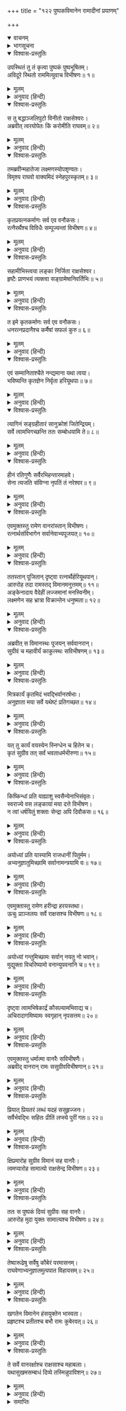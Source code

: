 +++
title = "१२२ पुष्पकविमानेन रामादीनां प्रयाणम्"

+++
<details open><summary>वाचनम्</summary>
<div caption="श्रीराम-हरिसीताराममूर्ति-घनपाठिभ्यां वचनम्" class="audioEmbed" src="https://archive.org/download/Ramayana-recitation-Sriram-harisItArAmamUrti-Ghanapaati-v2/Kanda_6/Kanda_6_YK-122-Rama_along_with_Lakshmana_and_Seetha_ascend_the_aerial_car_0.mp3"></div>
</details>

<details><summary>भागसूचना</summary>

122. श्रीरामकी आज्ञासे विभीषणद्वारा वानरोंका विशेष सत्कार तथा सुग्रीव और विभीषणसहित वानरोंको साथ लेकर श्रीरामका पुष्पकविमानद्वारा अयोध्याको प्रस्थान करना
</details>

<details open><summary>विश्वास-प्रस्तुतिः</summary>

उपस्थितं तु तं कृत्वा पुष्पकं पुष्पभूषितम्।  
अविदूरे स्थितो राममित्युवाच विभीषणः॥ १॥
</details>

<details><summary>मूलम्</summary>

उपस्थितं तु तं कृत्वा पुष्पकं पुष्पभूषितम्।  
अविदूरे स्थितो राममित्युवाच विभीषणः॥ १॥
</details>

<details><summary>अनुवाद (हिन्दी)</summary>

फूलोंसे सजे हुए पुष्पकविमानको वहाँ उपस्थित करके पास ही खड़े हुए विभीषणने श्रीरामसे कुछ कहनेका विचार किया॥ १॥
</details>

<details open><summary>विश्वास-प्रस्तुतिः</summary>

स तु बद्धाञ्जलिपुटो विनीतो राक्षसेश्वरः।  
अब्रवीत् त्वरयोपेतः किं करोमीति राघवम्॥ २॥
</details>

<details><summary>मूलम्</summary>

स तु बद्धाञ्जलिपुटो विनीतो राक्षसेश्वरः।  
अब्रवीत् त्वरयोपेतः किं करोमीति राघवम्॥ २॥
</details>

<details><summary>अनुवाद (हिन्दी)</summary>

राक्षसराज विभीषणने दोनों हाथ जोड़कर बड़ी विनय और उतावलीके साथ श्रीरघुनाथजीसे पूछा—‘प्रभो! अब मैं क्या सेवा करूँ?’॥ २॥
</details>

<details open><summary>विश्वास-प्रस्तुतिः</summary>

तमब्रवीन्महातेजा लक्ष्मणस्योपशृण्वतः।  
विमृश्य राघवो वाक्यमिदं स्नेहपुरस्कृतम्॥ ३॥
</details>

<details><summary>मूलम्</summary>

तमब्रवीन्महातेजा लक्ष्मणस्योपशृण्वतः।  
विमृश्य राघवो वाक्यमिदं स्नेहपुरस्कृतम्॥ ३॥
</details>

<details><summary>अनुवाद (हिन्दी)</summary>

तब महातेजस्वी श्रीरघुनाथजीने कुछ सोचकर लक्ष्मणके सुनते हुए यह स्नेहयुक्त वचन कहा—॥ ३॥
</details>

<details open><summary>विश्वास-प्रस्तुतिः</summary>

कृतप्रयत्नकर्माणः सर्व एव वनौकसः।  
रत्नैरर्थैश्च विविधैः सम्पूज्यन्तां विभीषण॥ ४॥
</details>

<details><summary>मूलम्</summary>

कृतप्रयत्नकर्माणः सर्व एव वनौकसः।  
रत्नैरर्थैश्च विविधैः सम्पूज्यन्तां विभीषण॥ ४॥
</details>

<details><summary>अनुवाद (हिन्दी)</summary>

‘विभीषण! इन सारे वानरोंने युद्धमें बड़ा यत्न एवं परिश्रम किया है; अतः तुम नाना प्रकारके रत्न और धन आदिके द्वारा इन सबका सत्कार करो॥ ४॥
</details>

<details open><summary>विश्वास-प्रस्तुतिः</summary>

सहामीभिस्त्वया लङ्का निर्जिता राक्षसेश्वर।  
हृष्टैः प्राणभयं त्यक्त्वा सङ्ग्रामेष्वनिवर्तिभिः॥ ५॥
</details>

<details><summary>मूलम्</summary>

सहामीभिस्त्वया लङ्का निर्जिता राक्षसेश्वर।  
हृष्टैः प्राणभयं त्यक्त्वा सङ्ग्रामेष्वनिवर्तिभिः॥ ५॥
</details>

<details><summary>अनुवाद (हिन्दी)</summary>

‘राक्षसेश्वर! ये वीर वानर संग्रामसे कभी पीछे नहीं हटते हैं और सदा हर्ष एवं उत्साहसे भरे रहते हैं। प्राणोंका भय छोड़कर लड़नेवाले इन वानरोंके सहयोगसे तुमने लङ्कापर विजय पायी है॥ ५॥
</details>

<details open><summary>विश्वास-प्रस्तुतिः</summary>

त इमे कृतकर्माणः सर्व एव वनौकसः।  
धनरत्नप्रदानैश्च कर्मैषां सफलं कुरु॥ ६॥
</details>

<details><summary>मूलम्</summary>

त इमे कृतकर्माणः सर्व एव वनौकसः।  
धनरत्नप्रदानैश्च कर्मैषां सफलं कुरु॥ ६॥
</details>

<details><summary>अनुवाद (हिन्दी)</summary>

‘ये सभी वानर इस समय अपना काम पूरा कर चुके हैं, अतः इन्हें रत्न और धन आदि देकर तुम इनके इस कर्मको सफल करो॥ ६॥
</details>

<details open><summary>विश्वास-प्रस्तुतिः</summary>

एवं सम्मानिताश्चैते नन्द्यमाना यथा त्वया।  
भविष्यन्ति कृतज्ञेन निर्वृता हरियूथपाः॥ ७॥
</details>

<details><summary>मूलम्</summary>

एवं सम्मानिताश्चैते नन्द्यमाना यथा त्वया।  
भविष्यन्ति कृतज्ञेन निर्वृता हरियूथपाः॥ ७॥
</details>

<details><summary>अनुवाद (हिन्दी)</summary>

‘तुम कृतज्ञ होकर जब इनका इस प्रकार सम्मान और अभिनन्दन करोगे, तब ये वानरयूथपति बहुत संतुष्ट होंगे॥ ७॥
</details>

<details open><summary>विश्वास-प्रस्तुतिः</summary>

त्यागिनं सङ्ग्रहीतारं सानुक्रोशं जितेन्द्रियम्।  
सर्वे त्वामभिगच्छन्ति ततः सम्बोधयामि ते॥ ८॥
</details>

<details><summary>मूलम्</summary>

त्यागिनं सङ्ग्रहीतारं सानुक्रोशं जितेन्द्रियम्।  
सर्वे त्वामभिगच्छन्ति ततः सम्बोधयामि ते॥ ८॥
</details>

<details><summary>अनुवाद (हिन्दी)</summary>

‘ऐसा करनेसे सब लोग यह जानेंगे कि विभीषण उचित अवसरपर धनका त्याग एवं दान करते हैं, यथासमय न्यायोचित रीतिसे धन और रत्न आदिका संग्रह करते रहते हैं, दयालु हैं और जितेन्द्रिय हैं; इसलिये तुम्हें ऐसा करनेके लिये समझा रहा हूँ॥ ८॥
</details>

<details open><summary>विश्वास-प्रस्तुतिः</summary>

हीनं रतिगुणैः सर्वैरभिहन्तारमाहवे।  
सेना त्यजति संविग्ना नृपतिं तं नरेश्वर॥ ९॥
</details>

<details><summary>मूलम्</summary>

हीनं रतिगुणैः सर्वैरभिहन्तारमाहवे।  
सेना त्यजति संविग्ना नृपतिं तं नरेश्वर॥ ९॥
</details>

<details><summary>अनुवाद (हिन्दी)</summary>

‘नरेश्वर! जो राजा सेवकोंमें प्रेम उत्पन्न करनेवाले दान-मान आदि सब गुणोंसे रहित होता है, उसे युद्धके अवसरपर उद्विग्न हुई सेना छोड़कर चल देती है, वह समझती है कि यह व्यर्थ ही हमारा वध करा रहा है—हमारे भरण-पोषण या योगक्षेमकी चिन्ता इसे बिलकुल नहीं है’॥ ९॥
</details>

<details open><summary>विश्वास-प्रस्तुतिः</summary>

एवमुक्तस्तु रामेण वानरांस्तान् विभीषणः।  
रत्नार्थसंविभागेन सर्वानेवाभ्यपूजयत्॥ १०॥
</details>

<details><summary>मूलम्</summary>

एवमुक्तस्तु रामेण वानरांस्तान् विभीषणः।  
रत्नार्थसंविभागेन सर्वानेवाभ्यपूजयत्॥ १०॥
</details>

<details><summary>अनुवाद (हिन्दी)</summary>

श्रीरामके ऐसा कहनेपर विभीषणने उन सब वानरोंको रत्न और धन देकर सभीका पूजन (सत्कार) किया॥ १०॥
</details>

<details open><summary>विश्वास-प्रस्तुतिः</summary>

ततस्तान् पूजितान् दृष्ट्वा रत्नार्थैर्हरियूथपान्।  
आरुरोह तदा रामस्तद् विमानमनुत्तमम्॥ ११॥  
अङ्केनादाय वैदेहीं लज्जमानां मनस्विनीम्।  
लक्ष्मणेन सह भ्रात्रा विक्रान्तेन धनुष्मता॥ १२॥
</details>

<details><summary>मूलम्</summary>

ततस्तान् पूजितान् दृष्ट्वा रत्नार्थैर्हरियूथपान्।  
आरुरोह तदा रामस्तद् विमानमनुत्तमम्॥ ११॥  
अङ्केनादाय वैदेहीं लज्जमानां मनस्विनीम्।  
लक्ष्मणेन सह भ्रात्रा विक्रान्तेन धनुष्मता॥ १२॥
</details>

<details><summary>अनुवाद (हिन्दी)</summary>

उन वानरयूथपतियोंको रत्न और धनसे पूजित हुआ देख उस समय भगवान् श्रीराम लजाती हुई मनस्विनी विदेहकुमारीको अङ्कमें लेकर पराक्रमी धनुर्धर बन्धु लक्ष्मणके साथ उस उत्तम विमानपर आरूढ़ हुए॥
</details>

<details open><summary>विश्वास-प्रस्तुतिः</summary>

अब्रवीत् स विमानस्थः पूजयन् सर्ववानरान्।  
सुग्रीवं च महावीर्यं काकुत्स्थः सविभीषणम्॥ १३॥
</details>

<details><summary>मूलम्</summary>

अब्रवीत् स विमानस्थः पूजयन् सर्ववानरान्।  
सुग्रीवं च महावीर्यं काकुत्स्थः सविभीषणम्॥ १३॥
</details>

<details><summary>अनुवाद (हिन्दी)</summary>

विमानपर बैठकर समस्त वानरोंका समादर करते हुए उन ककुत्स्थकुलभूषण श्रीरामने विभीषणसहित महापराक्रमी सुग्रीवसे कहा—॥ १३॥
</details>

<details open><summary>विश्वास-प्रस्तुतिः</summary>

मित्रकार्यं कृतमिदं भवद्भिर्वानरर्षभाः।  
अनुज्ञाता मया सर्वे यथेष्टं प्रतिगच्छत॥ १४॥
</details>

<details><summary>मूलम्</summary>

मित्रकार्यं कृतमिदं भवद्भिर्वानरर्षभाः।  
अनुज्ञाता मया सर्वे यथेष्टं प्रतिगच्छत॥ १४॥
</details>

<details><summary>अनुवाद (हिन्दी)</summary>

‘वानरश्रेष्ठ वीरो! आपलोगोंने अपने इस मित्रका कार्य मित्रोचित रीतिसे ही भलीभाँति सम्पन्न किया। अब आप सब अपने-अपने अभीष्ट स्थानोंको चले जायँ॥
</details>

<details open><summary>विश्वास-प्रस्तुतिः</summary>

यत् तु कार्यं वयस्येन स्निग्धेन च हितेन च।  
कृतं सुग्रीव तत् सर्वं भवताधर्मभीरुणा॥ १५॥
</details>

<details><summary>मूलम्</summary>

यत् तु कार्यं वयस्येन स्निग्धेन च हितेन च।  
कृतं सुग्रीव तत् सर्वं भवताधर्मभीरुणा॥ १५॥
</details>

<details><summary>अनुवाद (हिन्दी)</summary>

‘सखे सुग्रीव! एक हितैषी एवं प्रेमी मित्रको जो काम करना चाहिये, वह सब तुमने पूरा-पूरा कर दिखाया; क्योंकि तुम अधर्मसे डरनेवाले हो॥ १५॥
</details>

<details open><summary>विश्वास-प्रस्तुतिः</summary>

किष्किन्धां प्रति याह्याशु स्वसैन्येनाभिसंवृतः।  
स्वराज्ये वस लङ्कायां मया दत्ते विभीषण।  
न त्वां धर्षयितुं शक्ताः सेन्द्रा अपि दिवौकसः॥ १६॥
</details>

<details><summary>मूलम्</summary>

किष्किन्धां प्रति याह्याशु स्वसैन्येनाभिसंवृतः।  
स्वराज्ये वस लङ्कायां मया दत्ते विभीषण।  
न त्वां धर्षयितुं शक्ताः सेन्द्रा अपि दिवौकसः॥ १६॥
</details>

<details><summary>अनुवाद (हिन्दी)</summary>

‘वानरराज! अब तुम अपनी सेनाके साथ शीघ्र ही किष्किन्धापुरीको चले जाओ। विभीषण! तुम भी लङ्कामें मेरे दिये हुए अपने राज्यपर स्थिर रहो; अब इन्द्र आदि देवता भी तुम्हारा कुछ बिगाड़ नहीं सकते हैं॥ १६॥
</details>

<details open><summary>विश्वास-प्रस्तुतिः</summary>

अयोध्यां प्रति यास्यामि राजधानीं पितुर्मम।  
अभ्यनुज्ञातुमिच्छामि सर्वानामन्त्रयामि वः॥ १७॥
</details>

<details><summary>मूलम्</summary>

अयोध्यां प्रति यास्यामि राजधानीं पितुर्मम।  
अभ्यनुज्ञातुमिच्छामि सर्वानामन्त्रयामि वः॥ १७॥
</details>

<details><summary>अनुवाद (हिन्दी)</summary>

‘अब इस समय मैं अपने पिताकी राजधानी अयोध्याको जाऊँगा। इसके लिये आप सब लोगोंसे पूछता हूँ और सबकी अनुमति चाहता हूँ’॥ १७॥
</details>

<details open><summary>विश्वास-प्रस्तुतिः</summary>

एवमुक्तास्तु रामेण हरीन्द्रा हरयस्तथा।  
ऊचुः प्राञ्जलयः सर्वे राक्षसश्च विभीषणः॥ १८॥
</details>

<details><summary>मूलम्</summary>

एवमुक्तास्तु रामेण हरीन्द्रा हरयस्तथा।  
ऊचुः प्राञ्जलयः सर्वे राक्षसश्च विभीषणः॥ १८॥
</details>

<details><summary>अनुवाद (हिन्दी)</summary>

श्रीरामचन्द्रजीके ऐसा कहनेपर सभी वानर-सेनापति तथा राक्षसराज विभीषण हाथ जोड़कर कहने लगे—॥
</details>

<details open><summary>विश्वास-प्रस्तुतिः</summary>

अयोध्यां गन्तुमिच्छामः सर्वान् नयतु नो भवान्।  
मुद्युक्ता विचरिष्यामो वनान्युपवनानि च॥ १९॥
</details>

<details><summary>मूलम्</summary>

अयोध्यां गन्तुमिच्छामः सर्वान् नयतु नो भवान्।  
मुद्युक्ता विचरिष्यामो वनान्युपवनानि च॥ १९॥
</details>

<details><summary>अनुवाद (हिन्दी)</summary>

‘भगवन्! हम भी अयोध्यापुरीको चलना चाहते हैं, आप हमें भी अपने साथ ले चलिये। वहाँ हम प्रसन्नतापूर्वक वनों और उपवनोंमें विचरेंगे॥ १९॥
</details>

<details open><summary>विश्वास-प्रस्तुतिः</summary>

दृष्ट्वा त्वामभिषेकार्द्रं कौसल्यामभिवाद्य च।  
अचिरादागमिष्यामः स्वगृहान् नृपसत्तम॥ २०॥
</details>

<details><summary>मूलम्</summary>

दृष्ट्वा त्वामभिषेकार्द्रं कौसल्यामभिवाद्य च।  
अचिरादागमिष्यामः स्वगृहान् नृपसत्तम॥ २०॥
</details>

<details><summary>अनुवाद (हिन्दी)</summary>

‘नृपश्रेष्ठ! राज्याभिषेकके समय मन्त्रपूत जलसे भीगे हुए आपके श्रीविग्रहकी झाँकी करके माता कौसल्याके चरणोंमें मस्तक झुकाकर हम शीघ्र अपने घर लौट आयेंगे’॥ २०॥
</details>

<details open><summary>विश्वास-प्रस्तुतिः</summary>

एवमुक्तस्तु धर्मात्मा वानरैः सविभीषणैः।  
अब्रवीद् वानरान् रामः ससुग्रीवविभीषणान्॥ २१॥
</details>

<details><summary>मूलम्</summary>

एवमुक्तस्तु धर्मात्मा वानरैः सविभीषणैः।  
अब्रवीद् वानरान् रामः ससुग्रीवविभीषणान्॥ २१॥
</details>

<details><summary>अनुवाद (हिन्दी)</summary>

विभीषणसहित वानरोंके इस प्रकार अनुरोध करनेपर श्रीरामने सुग्रीव तथा विभीषणसहित उन वानरोंसे कहा—॥ २१॥
</details>

<details open><summary>विश्वास-प्रस्तुतिः</summary>

प्रियात् प्रियतरं लब्धं यदहं ससुहृज्जनः।  
सर्वैर्भवद्भिः सहितः प्रीतिं लप्स्ये पुरीं गतः॥ २२॥
</details>

<details><summary>मूलम्</summary>

प्रियात् प्रियतरं लब्धं यदहं ससुहृज्जनः।  
सर्वैर्भवद्भिः सहितः प्रीतिं लप्स्ये पुरीं गतः॥ २२॥
</details>

<details><summary>अनुवाद (हिन्दी)</summary>

‘मित्रो! यह तो मेरे लिये प्रियसे भी प्रिय बात होगी—परम प्रिय वस्तुका लाभ होगा, यदि मैं आप सभी सुहृदोंके साथ अयोध्यापुरीको चल सकूँ। इससे मुझे बड़ी प्रसन्नता प्राप्त होगी॥ २२॥
</details>

<details open><summary>विश्वास-प्रस्तुतिः</summary>

क्षिप्रमारोह सुग्रीव विमानं सह वानरैः।  
त्वमप्यारोह सामात्यो राक्षसेन्द्र विभीषण॥ २३॥
</details>

<details><summary>मूलम्</summary>

क्षिप्रमारोह सुग्रीव विमानं सह वानरैः।  
त्वमप्यारोह सामात्यो राक्षसेन्द्र विभीषण॥ २३॥
</details>

<details><summary>अनुवाद (हिन्दी)</summary>

‘सुग्रीव! तुम सब वानरोंके साथ शीघ्र ही इस विमानपर चढ़ जाओ। राक्षसराज विभीषण! तुम भी मन्त्रियोंके साथ विमानपर आरूढ़ हो जाओ’॥ २३॥
</details>

<details open><summary>विश्वास-प्रस्तुतिः</summary>

ततः स पुष्पकं दिव्यं सुग्रीवः सह वानरैः।  
आरुरोह मुदा युक्तः सामात्यश्च विभीषणः॥ २४॥
</details>

<details><summary>मूलम्</summary>

ततः स पुष्पकं दिव्यं सुग्रीवः सह वानरैः।  
आरुरोह मुदा युक्तः सामात्यश्च विभीषणः॥ २४॥
</details>

<details><summary>अनुवाद (हिन्दी)</summary>

तब वानरोंसहित सुग्रीव और मन्त्रियोंसहित विभीषण बड़ी प्रसन्नताके साथ उस दिव्य पुष्पकविमानपर चढ़ गये॥ २४॥
</details>

<details open><summary>विश्वास-प्रस्तुतिः</summary>

तेष्वारूढेषु सर्वेषु कौबेरं परमासनम्।  
राघवेणाभ्यनुज्ञातमुत्पपात विहायसम्॥ २५॥
</details>

<details><summary>मूलम्</summary>

तेष्वारूढेषु सर्वेषु कौबेरं परमासनम्।  
राघवेणाभ्यनुज्ञातमुत्पपात विहायसम्॥ २५॥
</details>

<details><summary>अनुवाद (हिन्दी)</summary>

उन सबके चढ़ जानेपर कुबेरका वह उत्तम आसन पुष्पकविमान श्रीरघुनाथजीकी आज्ञा पाकर आकाशको उड़ चला॥ २५॥
</details>

<details open><summary>विश्वास-प्रस्तुतिः</summary>

खगतेन विमानेन हंसयुक्तेन भास्वता।  
प्रहृष्टश्च प्रतीतश्च बभौ रामः कुबेरवत्॥ २६॥
</details>

<details><summary>मूलम्</summary>

खगतेन विमानेन हंसयुक्तेन भास्वता।  
प्रहृष्टश्च प्रतीतश्च बभौ रामः कुबेरवत्॥ २६॥
</details>

<details><summary>अनुवाद (हिन्दी)</summary>

आकाशमें पहुँचे हुए उस हंसयुक्त तेजस्वी विमानसे यात्रा करते हुए पुलकित एवं प्रसन्नचित्त श्रीराम साक्षात् कुबेरके समान शोभा पा रहे थे॥ २६॥
</details>

<details open><summary>विश्वास-प्रस्तुतिः</summary>

ते सर्वे वानरर्क्षाश्च राक्षसाश्च महाबलाः।  
यथासुखमसम्बाधं दिव्ये तस्मिन्नुपाविशन्॥ २७॥
</details>

<details><summary>मूलम्</summary>

ते सर्वे वानरर्क्षाश्च राक्षसाश्च महाबलाः।  
यथासुखमसम्बाधं दिव्ये तस्मिन्नुपाविशन्॥ २७॥
</details>

<details><summary>अनुवाद (हिन्दी)</summary>

वे सब वानर, भालू और महाबली राक्षस उस दिव्य विमानमें बड़े सुखसे फैलकर बैठे हुए थे। किसीको किसीसे धक्का नहीं खाना पड़ता था॥ २७॥
</details>

<details><summary>समाप्तिः</summary>

इत्यार्षे श्रीमद्रामायणे वाल्मीकीये आदिकाव्ये युद्धकाण्डे द्वाविंशत्यधिकशततमः सर्गः॥ १२२॥  
इस प्रकार श्रीवाल्मीकिनिर्मित आर्षरामायण आदिकाव्यके युद्धकाण्डमें एक सौ बाईसवाँ सर्ग पूरा हुआ॥ १२२॥
</details>

